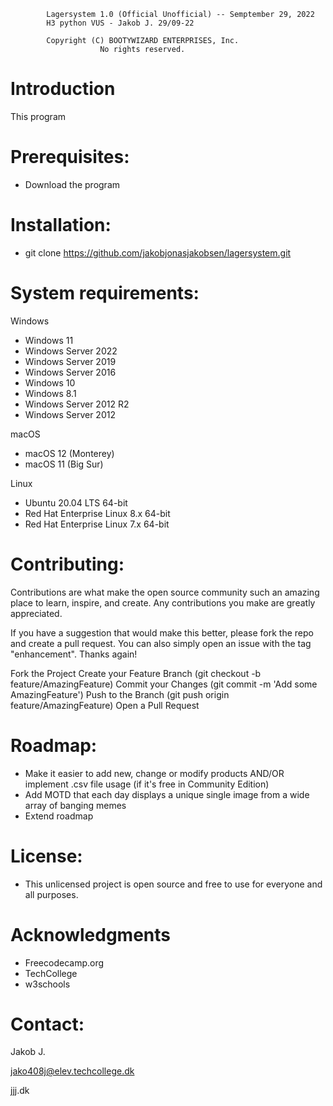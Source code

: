 
            Lagersystem 1.0 (Official Unofficial) -- Semptember 29, 2022
            H3 python VUS - Jakob J. 29/09-22

            Copyright (C) BOOTYWIZARD ENTERPRISES, Inc.
                        No rights reserved.
# Introduction
This program 

# Prerequisites: 
- Download the program

# Installation:
- git clone https://github.com/jakobjonasjakobsen/lagersystem.git

# System requirements:
Windows
  - Windows 11
  - Windows Server 2022  
  - Windows Server 2019
  - Windows Server 2016
  - Windows 10
  - Windows 8.1
  - Windows Server 2012 R2
  - Windows Server 2012

macOS 
  - macOS 12 (Monterey)
  - macOS 11 (Big Sur)

Linux 
  - Ubuntu 20.04 LTS 64-bit
  - Red Hat Enterprise Linux 8.x 64-bit
  - Red Hat Enterprise Linux 7.x 64-bit

# Contributing:
Contributions are what make the open source community such an amazing place to learn, inspire, and create. Any contributions you make are greatly appreciated.

If you have a suggestion that would make this better,
please fork the repo and create a pull request. You can also simply open an issue with the tag "enhancement". Thanks again!

Fork the Project
Create your Feature Branch (git checkout -b feature/AmazingFeature)
Commit your Changes (git commit -m 'Add some AmazingFeature')
Push to the Branch (git push origin feature/AmazingFeature)
Open a Pull Request

# Roadmap:
- Make it easier to add new, change or modify products AND/OR implement .csv file usage (if it's free in Community Edition)
- Add MOTD that each day displays a unique single image from a wide array of banging memes
- Extend roadmap

# License:
- This unlicensed project is open source and free to use for everyone and all purposes.

# Acknowledgments
- Freecodecamp.org
- TechCollege
- w3schools

# Contact:
Jakob J. 

jako408j@elev.techcollege.dk

jjj.dk